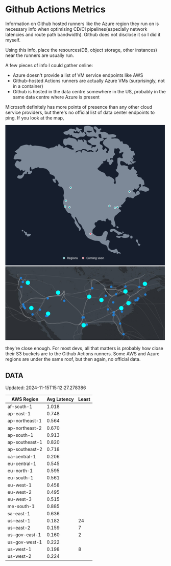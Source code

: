 # Github Actions Metrics
Information on Github hosted runners like the Azure region they run on is
necessary info when optimising CD/CI pipelines(especially network latencies and
route path bandwidth). Github does not disclose it so I did it myself.

Using this info, place the resources(DB, object storage, other instances) near
the runners are usually run.

A few pieces of info I could gather online:

- Azure doesn't provide a list of VM service endpoints like AWS
- Github-hosted Actions runners are actually Azure VMs (surprisingly, not in a
  container)
- Github is hosted in the data centre somewhere in the US, probably in the same
  data centre where Azure is present

Microsoft definitely has more points of presence than any other cloud service
providers, but there's no official list of data center endpoints to ping. If you
look at the map,

<a href="https://aws.amazon.com/about-aws/global-infrastructure/regions_az/">
<img src="image.png" style="width: 500px;">
</a>
<a href="https://datacenters.microsoft.com/globe/explore">
<img src="image-1.png" style="width: 500px;">
</a>

they're close enough. For most devs, all that matters is probably how close
their S3 buckets are to the Github Actions runners. Some AWS and Azure regions
are under the same roof, but then again, no official data.

## DATA
Updated: 2024-11-15T15:12:27.278386

| AWS Region | Avg Latency | Least |
| - | - | - |
| af-south-1 | 1.018 |  |
| ap-east-1 | 0.748 |  |
| ap-northeast-1 | 0.564 |  |
| ap-northeast-2 | 0.670 |  |
| ap-south-1 | 0.913 |  |
| ap-southeast-1 | 0.820 |  |
| ap-southeast-2 | 0.718 |  |
| ca-central-1 | 0.206 |  |
| eu-central-1 | 0.545 |  |
| eu-north-1 | 0.595 |  |
| eu-south-1 | 0.561 |  |
| eu-west-1 | 0.458 |  |
| eu-west-2 | 0.495 |  |
| eu-west-3 | 0.515 |  |
| me-south-1 | 0.885 |  |
| sa-east-1 | 0.636 |  |
| us-east-1 | 0.182 | 24 |
| us-east-2 | 0.159 | 7 |
| us-gov-east-1 | 0.160 | 2 |
| us-gov-west-1 | 0.222 |  |
| us-west-1 | 0.198 | 8 |
| us-west-2 | 0.224 |  |

